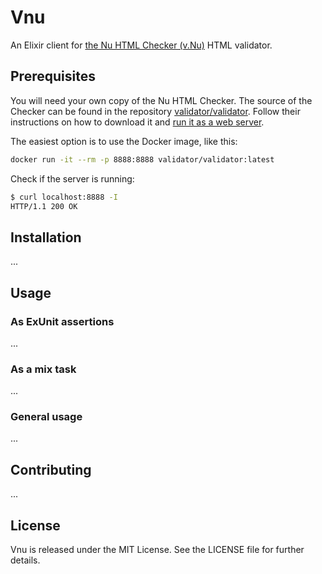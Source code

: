 # Vnu

An Elixir client for [the Nu HTML Checker (v.Nu)](https://validator.w3.org/nu/) HTML validator.

## Prerequisites

You will need your own copy of the Nu HTML Checker.
The source of the Checker can be found in the repository [validator/validator](https://github.com/validator/validator).
Follow their instructions on how to download it and [run it as a web server](https://github.com/validator/validator#standalone-web-server).

The easiest option is to use the Docker image, like this:
```bash
docker run -it --rm -p 8888:8888 validator/validator:latest
```

Check if the server is running:
```bash
$ curl localhost:8888 -I
HTTP/1.1 200 OK
```

## Installation

...

## Usage

### As ExUnit assertions

...

### As a mix task

...

### General usage

...

## Contributing

...

## License

Vnu is released under the MIT License. See the LICENSE file for further details.
